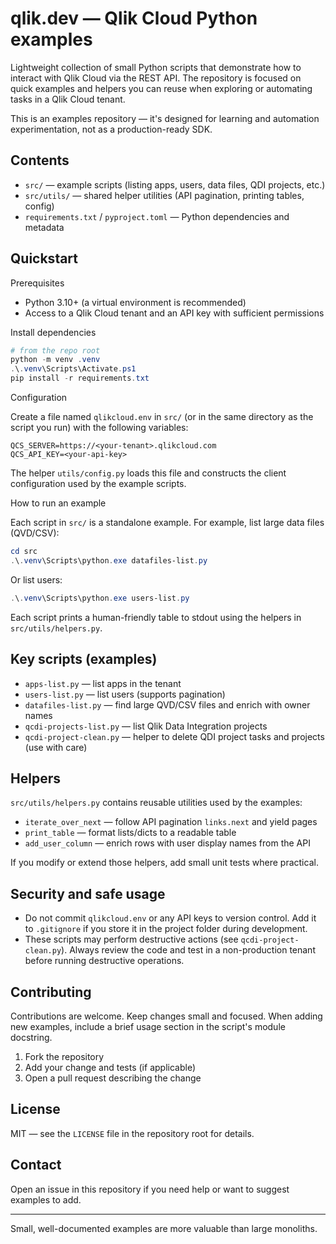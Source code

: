 # qlik.dev — Qlik Cloud Python examples

Lightweight collection of small Python scripts that demonstrate how to interact
with Qlik Cloud via the REST API. The repository is focused on quick examples and
helpers you can reuse when exploring or automating tasks in a Qlik Cloud tenant.

This is an examples repository — it's designed for learning and automation
experimentation, not as a production-ready SDK.

## Contents

- `src/` — example scripts (listing apps, users, data files, QDI projects, etc.)
- `src/utils/` — shared helper utilities (API pagination, printing tables, config)
- `requirements.txt` / `pyproject.toml` — Python dependencies and metadata

## Quickstart

Prerequisites

- Python 3.10+ (a virtual environment is recommended)
- Access to a Qlik Cloud tenant and an API key with sufficient permissions

Install dependencies

```powershell
# from the repo root
python -m venv .venv
.\.venv\Scripts\Activate.ps1
pip install -r requirements.txt
```

Configuration

Create a file named `qlikcloud.env` in `src/` (or in the same directory as the
script you run) with the following variables:

```
QCS_SERVER=https://<your-tenant>.qlikcloud.com
QCS_API_KEY=<your-api-key>
```

The helper `utils/config.py` loads this file and constructs the client
configuration used by the example scripts.

How to run an example

Each script in `src/` is a standalone example. For example, list large data
files (QVD/CSV):

```powershell
cd src
.\.venv\Scripts\python.exe datafiles-list.py
```

Or list users:

```powershell
.\.venv\Scripts\python.exe users-list.py
```

Each script prints a human-friendly table to stdout using the helpers in
`src/utils/helpers.py`.

## Key scripts (examples)

- `apps-list.py` — list apps in the tenant
- `users-list.py` — list users (supports pagination)
- `datafiles-list.py` — find large QVD/CSV files and enrich with owner names
- `qcdi-projects-list.py` — list Qlik Data Integration projects
- `qcdi-project-clean.py` — helper to delete QDI project tasks and projects (use with care)

## Helpers

`src/utils/helpers.py` contains reusable utilities used by the examples:

- `iterate_over_next` — follow API pagination `links.next` and yield pages
- `print_table` — format lists/dicts to a readable table
- `add_user_column` — enrich rows with user display names from the API

If you modify or extend those helpers, add small unit tests where practical.

## Security and safe usage

- Do not commit `qlikcloud.env` or any API keys to version control. Add it to
	`.gitignore` if you store it in the project folder during development.
- These scripts may perform destructive actions (see `qcdi-project-clean.py`).
	Always review the code and test in a non-production tenant before running
	destructive operations.

## Contributing

Contributions are welcome. Keep changes small and focused. When adding new
examples, include a brief usage section in the script's module docstring.

1. Fork the repository
2. Add your change and tests (if applicable)
3. Open a pull request describing the change

## License

MIT — see the `LICENSE` file in the repository root for details.

## Contact

Open an issue in this repository if you need help or want to suggest examples to
add.

---

Small, well-documented examples are more valuable than large monoliths. 
